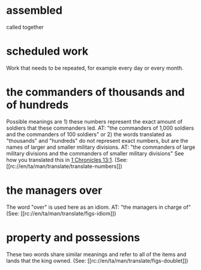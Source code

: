 # assembled

called together

# scheduled work

Work that needs to be repeated, for example every day or every month.

# the commanders of thousands and of hundreds

Possible meanings are 1) these numbers represent the exact amount of soldiers that these commanders led. AT: "the commanders of 1,000 soldiers and the commanders of 100 soldiers" or 2) the words translated as "thousands" and "hundreds" do not represent exact numbers, but are the names of larger and smaller military divisions. AT: "the commanders of large military divisions and the commanders of smaller military divisions" See how you translated this in [1 Chronicles 13:1](../13/01.md). (See: [[rc://en/ta/man/translate/translate-numbers]])

# the managers over

The word "over" is used here as an idiom. AT: "the managers in charge of" (See: [[rc://en/ta/man/translate/figs-idiom]])

# property and possessions

These two words share similar meanings and refer to all of the items and lands that the king owned. (See: [[rc://en/ta/man/translate/figs-doublet]])

